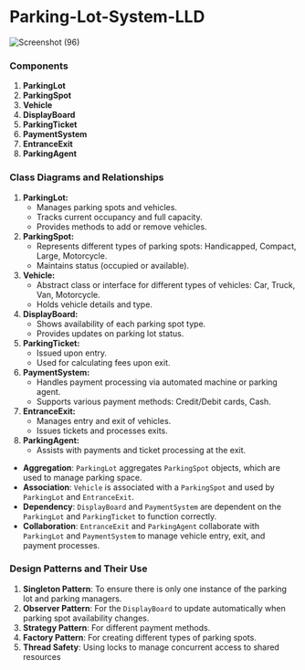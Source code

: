 # Parking-Lot-System-LLD
![Screenshot (96)](https://github.com/user-attachments/assets/5bbbd2d9-321e-4ca2-86aa-26030e8972c2)

### Components

1. **ParkingLot**
2. **ParkingSpot**
3. **Vehicle**
4. **DisplayBoard**
5. **ParkingTicket**
6. **PaymentSystem**
7. **EntranceExit**
8. **ParkingAgent**

### Class Diagrams and Relationships

1. **ParkingLot:**
    - Manages parking spots and vehicles.
    - Tracks current occupancy and full capacity.
    - Provides methods to add or remove vehicles.
2. **ParkingSpot:**
    - Represents different types of parking spots: Handicapped, Compact, Large, Motorcycle.
    - Maintains status (occupied or available).
3. **Vehicle:**
    - Abstract class or interface for different types of vehicles: Car, Truck, Van, Motorcycle.
    - Holds vehicle details and type.
4. **DisplayBoard:**
    - Shows availability of each parking spot type.
    - Provides updates on parking lot status.
5. **ParkingTicket:**
    - Issued upon entry.
    - Used for calculating fees upon exit.
6. **PaymentSystem:**
    - Handles payment processing via automated machine or parking agent.
    - Supports various payment methods: Credit/Debit cards, Cash.
7. **EntranceExit:**
    - Manages entry and exit of vehicles.
    - Issues tickets and processes exits.
8. **ParkingAgent:**
    - Assists with payments and ticket processing at the exit.

- **Aggregation**: `ParkingLot` aggregates `ParkingSpot` objects, which are used to manage parking space.
- **Association**: `Vehicle` is associated with a `ParkingSpot` and used by `ParkingLot` and `EntranceExit`.
- **Dependency**: `DisplayBoard` and `PaymentSystem` are dependent on the `ParkingLot` and `ParkingTicket` to function correctly.
- **Collaboration**: `EntranceExit` and `ParkingAgent` collaborate with `ParkingLot` and `PaymentSystem` to manage vehicle entry, exit, and payment processes.

### Design Patterns and Their Use

1. **Singleton Pattern**: To ensure there is only one instance of the parking lot and parking managers.
2. **Observer Pattern**: For the `DisplayBoard` to update automatically when parking spot availability changes.
3. **Strategy Pattern**: For different payment methods.
4. **Factory Pattern**: For creating different types of parking spots.
5. **Thread Safety**: Using locks to manage concurrent access to shared resources
